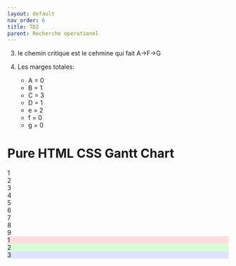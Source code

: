 ```yaml
---
layout: default
nav_order: 6
title: TD2
parent: Recherche operationel
---
```

<link rel="stylesheet" href="../assets/css/gantstyle.css">


3) le chemin critique est le cehmine qui fait A->F->G

5) Les marges totales:
   - A = 0
   - B = 1
   - C = 3
   - D = 1
   - e = 2
   - f = 0
   - g = 0

<div id="cbwrap">
  <!-- (X) NOT IMPORTANT -->
  <h1 id="cbtitle">Pure HTML CSS Gantt Chart</h1>
  
  <div class="gantt">
    <!-- (A) FIRST ROW : DAYS -->
    <div class="head">1</div> <div class="head">2</div>
    <div class="head">3</div> <div class="head">4</div>
    <div class="head">5</div> <div class="head">6</div>
    <div class="head">7</div> <div class="head">8</div>
    <div class="head">9</div>
    <!-- (B) FOLLOWING : TASKS -->
    <div style="background: #ffdddd; grid-row: 2; grid-column: 1 / span 2">
      1
    </div>
    <div style="background: #d6ffd8; grid-row: 3; grid-column: 3 / span 3">
      2
    </div>
    <div style="background: #e2e5ff; grid-row: 4; grid-column: 5 / span 3">
      3
    </div>
  </div>

</div>